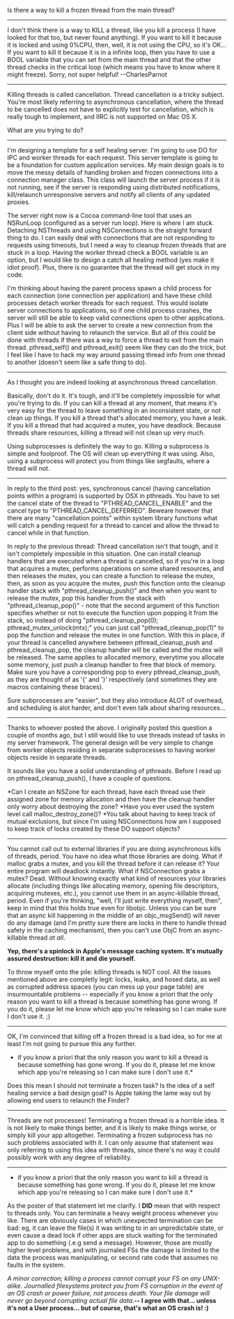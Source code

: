 Is there a way to kill a frozen thread from the main thread?

----

I don't think there is a way to KILL a thread, like you kill a process (I have looked for that too, but never found anything). If you want to kill it because it is locked and using 0%CPU, then, well, it is not using the CPU, so it's OK... If you want to kill it because it is in a infinite loop, then you have to use a BOOL variable that you can set from the main thread and that the other thread checks in the critical loop (which means you have to know where it might freeze). Sorry, not super helpful!  --CharlesParnot

----

Killing threads is called cancellation. Thread cancellation is a tricky subject. You're most likely referring to asynchronous cancellation, where the thread to be cancelled does not have to explicitly test for cancellation, which is really tough to implement, and IIRC is not supported on Mac OS X.

What are you trying to do?

----

I'm designing a template for a self healing server. I'm going to use DO for IPC and worker threads for each request. This server template is going to be a foundation for custom application services. My main design goals is to move the messy details of handling broken and frozen connections into a connection manager class. This class will launch the server process if it is not running, see if the server is responding using distributed notifications, kill/relaunch unresponsive servers and notify all clients of any updated proxies.  

The server right now is a Cocoa command-line tool that uses an NSRunLoop (configured as a server run loop). Here is where I am stuck. Detaching NSThreads and using NSConnections is the straight forward thing to do. I can easily deal with connections that are not responding to requests using timeouts, but I need a way to cleanup frozen threads that are stuck in a loop. Having the worker thread check a BOOL variable is an option, but I would like to design a catch all healing method (yes make it idiot proof). Plus, there is no guarantee that the thread will get stuck in my code. 

I'm thinking about having the parent process spawn a child process for each connection (one connection per application) and have these child processes detach worker threads for each request. This would isolate server connections to applications, so if one child process crashes, the server will still be able to keep valid connections open to other applications. Plus I will be able to ask the server to create a new connection from the client side without having to relaunch the service. But all of this could be done with threads if there was a way to force a thread to exit from the main thread.     pthread_self() and     pthread_exit() seem like they can do the trick, but I feel like I have to hack my way around passing thread info from one thread to another (doesn't seem like a safe thing to do). 

----

As I thought you are indeed looking at asynchronous thread cancellation.

Basically, don't do it. It's tough, and it'll be completely impossible for what you're trying to do. If you can kill a thread at any moment, that means it's very easy for the thread to leave something in an inconsistent state, or not clean up things. If you kill a thread that's allocated memory, you have a leak. If you kill a thread that had acquired a mutex, you have deadlock. Because threads share resources, killing a thread will not clean up very much.

Using subprocesses is definitely the way to go. Killing a subprocess is simple and foolproof. The OS will clean up everything it was using. Also, using a subprocess will protect you from things like segfaults, where a thread will not.

----

In reply to the third post: yes, synchronous cancel (having cancellation points within a program) is supported by OSX in pthreads. You have to set the cancel state of the thread to "PTHREAD_CANCEL_ENABLE" and the cancel type to "PTHREAD_CANCEL_DEFERRED". Beweare however that there are many "cancellation points" within system library functions what will catch a pending request for a thread to cancel and allow the thread to cancel while in that function.

In reply to the previous thread: Thread cancellation isn't that tough, and it isn't completely impossible in this situation. One can install cleanup handlers that are executed when a thread is cancelled, so if you're in a loop that acquires a mutex, performs operations on some shared resources, and then releases the mutex, you can create a function to release the mutex, then, as soon as you acquire the mutex, push this function onto the cleanup handler stack with "pthread_cleanup_push()" and then when you want to release the mutex, pop this handler from the stack with "pthread_cleanup_pop()" - note that the second argument of this function specifies whether or not to execute the function upon popping it from the stack, so instead of doing "pthread_cleanup_pop(0); pthread_mutex_unlock(mtx);" you can just call "pthread_cleanup_pop(1)" to pop the function and release the mutex in one function. With this in place, if your thread is cancelled anywhere between pthread_cleanup_push and pthread_cleanup_pop, the cleanup handler will be called and the mutex will be released. The same applies to allocated memory, everytime you allocate some memory, just push a cleanup handler to free that block of memory. Make sure you have a corresponding pop to every pthread_cleanup_push, as they are thought of as '{' and '}' respectively (and sometimes they are macros containing these braces).

Sure subprocesses are "easier", but they also introduce ALOT of overhead, and scheduling is alot harder, and don't even talk about sharing resources...

----

Thanks to whoever posted the above. I originally posted this question a couple of months ago, but I still would like to use threads instead of tasks in my server framework. The general design will be very simple to change from worker objects residing in separate subprocesses to having worker objects reside in separate threads. 

It sounds like you have a solid understanding of pthreads. Before I read up on     pthread_cleanup_push(), I have a couple of questions. 


*Can I create an NSZone for each thread, have each thread use their assigned zone for memory allocation and then have the cleanup handler only worry about destroying the zone?
*Have you ever used the system level call     malloc_destroy_zone()?
*You talk about having to keep track of mutual exclusions, but since I'm using NSConnections how am I supposed to keep track of locks created by these DO support objects? 


----

You cannot call out to external libraries if you are doing asynchronous kills of threads, period. You have no idea what those libraries are doing. What if malloc grabs a mutex, and you kill the thread before it can release it? Your entire program will deadlock instantly. What if NSConnection grabs a mutex? Dead. Without knowing exactly what kind of resources your libraries allocate (including things like allocating memory, opening file descriptors, acquiring mutexes, etc.), you cannot use them in an async-killable thread, period. Even if you're thinking, "well, I'll just write everything myself, then", keep in mind that this holds true even for libobjc. Unless you can be sure that an async kill happening in the middle of an objc_msgSend() will never do any damage (and I'm pretty sure there are locks in there to handle thread safety in the caching mechanism), then you can't use ObjC from an async-killable thread *at all*.

**Yep, there's a spinlock in Apple's message caching system. It's mutually assured destruction: kill it and die yourself.**

To throw myself onto the pile: killing threads is NOT cool.  All the issues mentioned above are completly legit: locks, leaks, and hosed data, as well as corrupted address spaces (you can mess up your page table) are insurmountable problems -- especially if you know a priori that the only reason you want to kill a thread is because something has gone wrong.  If you do it, please let me know which app you're releasing so I can make sure I don't use it.  ;)

----

OK, I'm convinced that killing off a frozen thread is a bad idea, so for me at least I'm not going to pursue this any further.

* if you know a priori that the only reason you want to kill a thread is because something has gone wrong.  If you do it, please let me know which app you're releasing so I can make sure I don't use it.*

Does this mean I should not terminate a frozen task? Is the idea of a self healing service a bad design goal? Is Apple taking the lame way out by allowing end users to relaunch the Finder?

----

Threads are not processes! Terminating a frozen thread is a horrible idea. It is not likely to make things better, and it is likely to make things worse, or simply kill your app altogether. Terminating a frozen subprocess has no such problems associated with it. I can only assume that statement was only referring to using this idea with threads, since there's no way it could possibly work with any degree of reliability.

----
* if you know a priori that the only reason you want to kill a thread is because something has gone wrong.  If you do it, please let me know which app you're releasing so I can make sure I don't use it.*

As the poster of that statement let me clarify.  I **DID** mean that with respect to threads only.  You can terminate a heavy weight process whenever you like.  There are obviously cases in which unexpected termination can be bad: eg, it can leave the file(s) it was writing to in an unpredictable state, or even cause a dead lock if other apps are stuck waiting for the terminated app to do something (.e.g send a message).  However, those are mostly higher level problems, and with journaled FSs the damage is limited to the data the process was manipulating, or second rate code that assumes no faults in the system.

*A minor correction; killing a process cannot corrupt your FS on any UNIX-alike. Journalled filesystems protect you from FS corruption in the event of an OS crash or power failure, not process death. Your file damage will never go beyond corrupting actual file data.***-- I agree with that... unless it's not a User process... but of course, that's what an OS crash is! :)**
